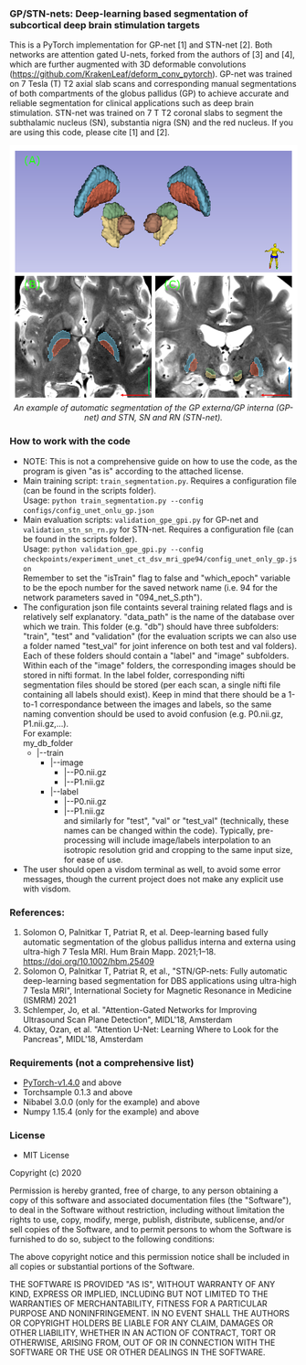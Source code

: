 ### GP/STN-nets: Deep-learning based segmentation of subcortical deep brain stimulation targets
This is a PyTorch implementation for GP-net [1] and STN-net [2]. Both networks are attention gated U-nets, forked from the authors of [3] and [4], which are further augmented with 3D deformable convolutions (https://github.com/KrakenLeaf/deform_conv_pytorch). GP-net was trained on 7 Tesla (T) T2 axial slab scans and corresponding manual segmentations of both compartments of the globus pallidus (GP) to achieve accurate and reliable segmentation for clinical applications such as deep brain stimulation. STN-net was trained on 7 T T2 coronal slabs to segment the subthalamic nucleus (SN), substantia nigra (SN) and the red nucleus. If you are using this code, please cite [1] and [2].

<p align="center">
    <img src="Subcortical.png" width="640"> <br />
    <em> An example of automatic segmentation of the GP externa/GP interna (GP-net) and STN, SN and RN (STN-net).</em>
</p>



### How to work with the code
* NOTE: This is not a comprehensive guide on how to use the code, as the program is given "as is" according to the attached license.
* Main training script: `train_segmentation.py`. Requires a configuration file (can be found in the scripts folder). <br />
Usage: `python train_segmentation.py --config configs/config_unet_onlu_gp.json`
* Main evaluation scripts: `validation_gpe_gpi.py` for GP-net and `validation_stn_sn_rn.py` for STN-net. Requires a configuration file (can be found in the scripts folder). <br />
Usage: `python validation_gpe_gpi.py --config checkpoints/experiment_unet_ct_dsv_mri_gpe94/config_unet_only_gp.json` <br />
Remember to set the "isTrain" flag to false and "which_epoch" variable to be the epoch number for the saved network name (i.e. 94 for the network parameters saved in "094_net_S.pth").
* The configuration json file containts several training related flags and is relatively self explanatory. "data_path" is the name of the database over which we train. This folder (e.g. "db") should have three subfolders: "train", "test" and "validation" (for the evaluation scripts we can also use a folder named "test_val" for joint inference on both test and val folders). Each of these folders should contain a "label" and "image" subfolders. Within each of the "image" folders, the corresponding images should be stored in nifti format. In the label folder, corresponding nifti segmentation files should be stored (per each scan, a single nifti file containing all labels should exist). Keep in mind that there should be a 1-to-1 correspondance between the images and labels, so the same naming convention should be used to avoid confusion (e.g. P0.nii.gz, P1.nii.gz,...). <br />
For example:<br />
my_db_folder <br />
	- |--train <br />
		- |--image <br />
			- |--P0.nii.gz <br />
			- |--P1.nii.gz <br />
		- |--label <br />
			- |--P0.nii.gz <br />
			- |--P1.nii.gz <br />
and similarly for "test", "val" or "test_val" (technically, these names can be changed within the code). Typically, pre-processing will include image/labels interpolation to an isotropic resolution grid and cropping to the same input size, for ease of use.
* The user should open a visdom terminal as well, to avoid some error messages, though the current project does not make any explicit use with visdom. 


### References:
1) Solomon O, Palnitkar T, Patriat R, et al. Deep-learning based fully automatic segmentation of the globus pallidus interna and externa using ultra-high 7 Tesla MRI. Hum Brain Mapp. 2021;1–18. https://doi.org/10.1002/hbm.25409  <br />
2) Solomon O, Palnitkar T, Patriat R, et al., "STN/GP-nets: Fully automatic deep-learning based segmentation for DBS applications using ultra-high 7 Tesla MRI", International Society for Magnetic Resonance in Medicine (ISMRM) 2021
3) Schlemper, Jo, et al. "Attention-Gated Networks for Improving Ultrasound Scan Plane Detection", MIDL'18, Amsterdam <br />
4) Oktay, Ozan, et al. "Attention U-Net: Learning Where to Look for the Pancreas", MIDL'18, Amsterdam <br />


### Requirements (not a comprehensive list)
* [PyTorch-v1.4.0](http://pytorch.org/docs/1.4.0/) and above
* Torchsample 0.1.3 and above
* Nibabel 3.0.0 (only for the example) and above
* Numpy 1.15.4 (only for the example) and above

### License 
* MIT License

Copyright (c) 2020

Permission is hereby granted, free of charge, to any person obtaining a copy of this software and associated documentation files (the "Software"), to deal in the Software without restriction, including without limitation the rights to use, copy, modify, merge, publish, distribute, sublicense, and/or sell copies of the Software, and to permit persons to whom the Software is furnished to do so, subject to the following conditions:

The above copyright notice and this permission notice shall be included in all copies or substantial portions of the Software.

THE SOFTWARE IS PROVIDED "AS IS", WITHOUT WARRANTY OF ANY KIND, EXPRESS OR IMPLIED, INCLUDING BUT NOT LIMITED TO THE WARRANTIES OF MERCHANTABILITY, FITNESS FOR A PARTICULAR PURPOSE AND NONINFRINGEMENT. IN NO EVENT SHALL THE AUTHORS OR COPYRIGHT HOLDERS BE LIABLE FOR ANY CLAIM, DAMAGES OR OTHER LIABILITY, WHETHER IN AN ACTION OF CONTRACT, TORT OR OTHERWISE, ARISING FROM, OUT OF OR IN CONNECTION WITH THE SOFTWARE OR THE USE OR OTHER DEALINGS IN THE SOFTWARE.



